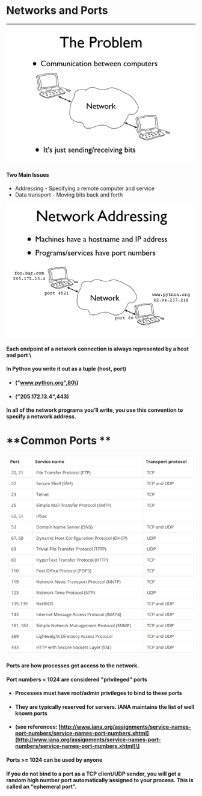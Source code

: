 # Networks and Ports

---

![](/assets/1.PNG)

#### Two Main Issues

* Addressing - Specifying a remote computer and service 
* Data transport - Moving bits back and forth

![](/assets/2.PNG)

#### Each endpoint of a network connection is always represented by a host and port \

#### In Python you write it out as a tuple \(host, port\)

* #### \("www.python.org",80\)
* #### \("205.172.13.4",443\)

#### In all of the network programs you’ll write, you use this convention to specify a network address.

# **Common Ports **

![](/assets/ports.PNG)

#### Ports are how processes get access to the network.

#### Port numbers &lt; 1024 are considered "privileged" ports

* #### Processes must have root/admin privileges to bind to these ports
* #### They are typically reserved for servers. IANA maintains the list of well known ports
* #### \(see references: [http://www.iana.org/assignments/service-names-port-numbers/service-names-port-numbers.xhtml](http://www.iana.org/assignments/service-names-port-numbers/service-names-port-numbers.xhtml)\)

#### Ports &gt;= 1024 can be used by anyone

#### If you do not bind to a port as a TCP client/UDP sender, you will get a random high number port automatically assigned to your process. This is called an “ephemeral port”.



